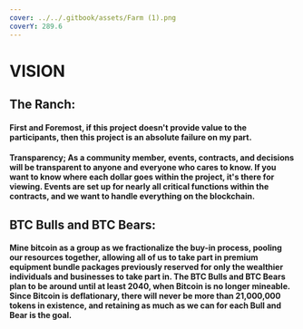 ```yaml
---
cover: ../../.gitbook/assets/Farm (1).png
coverY: 289.6
---
```


# VISION

## The Ranch:&#x20;

#### First and Foremost, if this project doesn't provide value to the participants, then this project is an absolute failure on my part.&#x20;

#### Transparency; As a community member, events, contracts, and decisions will be transparent to anyone and everyone who cares to know. If you want to know where each dollar goes within the project, it's there for viewing. Events are set up for nearly all critical functions within the contracts, and we want to handle everything on the blockchain. &#x20;

## BTC Bulls and BTC Bears:&#x20;

#### Mine bitcoin as a group as we fractionalize the buy-in process, pooling our resources together, allowing all of us to take part in premium equipment bundle packages previously reserved for only the wealthier individuals and businesses to take part in. The BTC Bulls and BTC Bears plan to be around until at least 2040, when Bitcoin is no longer mineable. Since Bitcoin is deflationary, there will never be more than 21,000,000 tokens in existence, and retaining as much as we can for each Bull and Bear is the goal.&#x20;

&#x20;
